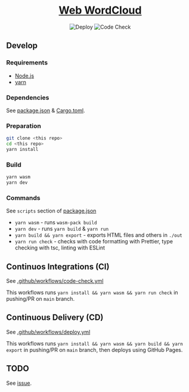 <div align="center">

# [Web WordCloud](https://ran350.github.io/web-wordcloud/)

![Deploy](https://github.com/Ran350/web-wordcloud/workflows/Deploy/badge.svg)
![Code Check](https://github.com/Ran350/web-wordcloud/workflows/Code%20Check/badge.svg)

</div>

## Develop

### Requirements

- [Node.js](https://nodejs.org/)
- [yarn](https://yarnpkg.com/) 

### Dependencies
See [package.json](./package.json) & [Cargo.toml](./src/lib/tokenizer/Cargo.toml).



### Preparation
```sh
git clone <this repo>
cd <this repo>
yarn install
```

### Build
```sh
yarn wasm
yarn dev
```

### Commands

See `scripts` section of [package.json](./package.json)
- `yarn wasm` - runs `wasm-pack build`
- `yarn dev` - runs `yarn build` & `yarn run`
- `yarn build && yarn export` - exports HTML files and others in `./out`
- `yarn run check` - checks with code formatting with Prettier, type checking with tsc, linting with ESLint

## Continuos Integrations (CI)

See [.github/workflows/code-check.yml](./.github/workflows/code-check.yml)

This workflows runs `yarn install && yarn wasm && yarn run check` in pushing/PR on `main` branch.

## Continuous Delivery (CD)

See [.github/workflows/deploy.yml](./.github/workflows/deploy.yml)

This workflows runs `yarn install && yarn wasm && yarn build && yarn export` in pushing/PR on `main` branch, then deploys using GitHub Pages.

## TODO
See [issue](https://github.com/Ran350/web-wordcloud/issues).